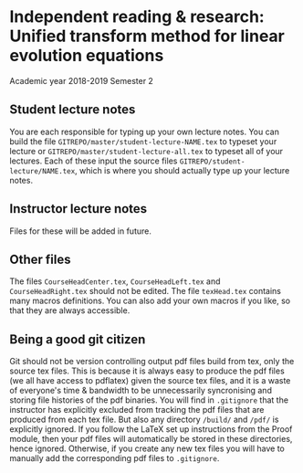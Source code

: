 # Independent reading & research: Unified transform method for linear evolution equations

Academic year 2018-2019 Semester 2

## Student lecture notes

You are each responsible for typing up your own lecture notes. You can build the file `GITREPO/master/student-lecture-NAME.tex` to typeset your lecture or `GITREPO/master/student-lecture-all.tex` to typeset all of your lectures. Each of these input the source files `GITREPO/student-lecture/NAME.tex`, which is where you should actually type up your lecture notes.

## Instructor lecture notes

Files for these will be added in future.

## Other files

The files `CourseHeadCenter.tex`, `CourseHeadLeft.tex` and `CourseHeadRight.tex` should not be edited. The file `texHead.tex` contains many macros definitions. You can also add your own macros if you like, so that they are always accessible.

## Being a good git citizen

Git should not be version controlling output pdf files build from tex, only the source tex files. This is because it is always easy to produce the pdf files (we all have access to pdflatex) given the source tex files, and it is a waste of everyone's time & bandwidth to be unnecessarily syncronising and storing file histories of the pdf binaries. You will find in `.gitignore` that the instructor has explicitly excluded from tracking the pdf files that are produced from each tex file. But also any directory `/build/` and `/pdf/` is explicitly ignored. If you follow the LaTeX set up instructions from the Proof module, then your pdf files will automatically be stored in these directories, hence ignored. Otherwise, if you create any new tex files you will have to manually add the corresponding pdf files to `.gitignore`.
